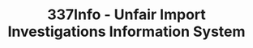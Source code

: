 ---
bigquery: https://console.cloud.google.com/bigquery?p=patents-public-data&d=usitc_investigations&page=dataset&project=sheets-management-319211
citation: US International Trade Commission 337Info Unfair Import Investigations Information
  System
contributors: US International Trade Comission
cost: None
description: US International Trade Commission 337Info Unfair Import Investigations
  Information System contains data on investigations done under Section 337. Section
  337 declares the infringement of certain statutory intellectual property rights
  and other forms of unfair competition in import trade to be unlawful practices.
  Most Section 337 investigations involve allegations of patent or registered trademark
  infringement.
documentation: FAQ and tutorial available on the site
last_edit: Mon, 04 Apr 2022 19:10:40 GMT
location: https://pubapps2.usitc.gov/337external/
maintained_by: US International Trade Comission
schema_fields: '[''markmanHearing'', ''ouiiParticipation'', ''id'', ''startDateMarkmanHearing'',
  ''finalDetViolation'', ''publication_number'', ''docketNo'', ''endDateMarkmanHearing'',
  ''lastUpdated'', ''htsNumbers'', ''patentNumber'', ''ouiiAttorney'', ''cafcAppeals'',
  ''teoIdIssueDate'', ''scheduledEndDateEvidHear'', ''finalIdOnViolationDue'', ''dateComplaintFiled'',
  ''targetDate'', ''teoProceedingInvolved'', ''currentStatus'', ''scheduledStartDateEvidHear'',
  ''trademarkNumbers'', ''respondent'', ''aljAssigned'', ''investigationTermDate'',
  ''patentNumbers'', ''investigationNo'', ''reportingRequirements'', ''investigationType'',
  ''finalDetNoViolation'', ''teoReliefGranted'', ''currentActiveALJ'', ''gcAttorney'',
  ''dateCreated'', ''finalIdOnViolationIssue'', ''issueDateOtherNonFinal'', ''dateOfPublicationFrNotice'',
  ''actualEndDateEvidHear'', ''teoIdDueDate'', ''internalRemand'', ''copyrightNumbers'',
  ''invUnfairAct'', ''title'', ''complainant'', ''actualStartDateEvidHear'']'
shortname: unfair_import_investigations
tags:
- import
- legal
- trade
timeframe: 2008-2021 (prior to 2008 downloadable as a JSON file)
title: 337Info - Unfair Import Investigations Information System
uuid: 2721f5ec-e599-4890-9265-9706719fc71e
---